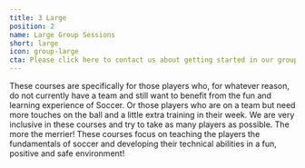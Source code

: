 ```yaml
---
title: 3 Large
position: 2
name: Large Group Sessions
short: large
icon: group-large
cta: Please click here to contact us about getting started in our group courses
---
```


These courses are specifically for those players who, for whatever reason, do not currently have a team and still want to benefit from the fun and learning experience of Soccer. Or those players who are on a team but need more touches on the ball and a little extra training in their week. We are very inclusive in these courses and try to take as many players as possible. The more the merrier! These courses focus on teaching the players the fundamentals of soccer and developing their technical abilities in a fun, positive and safe environment!
